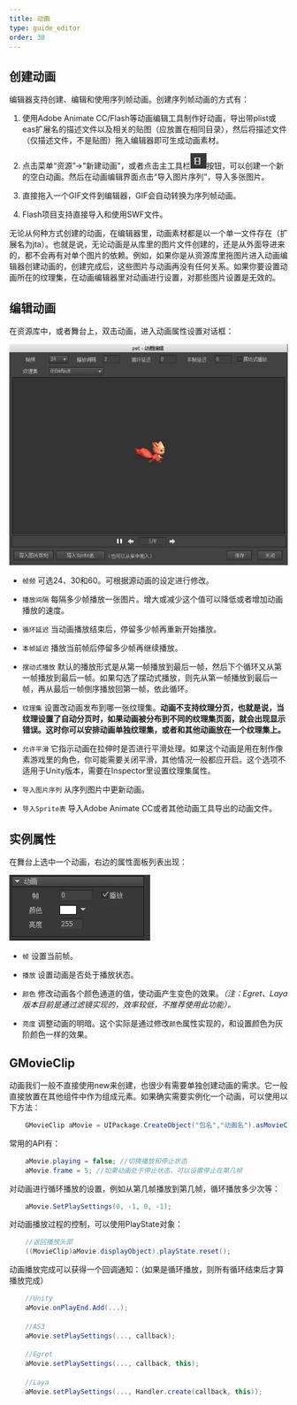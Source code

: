 ```yaml
---
title: 动画
type: guide_editor
order: 30
---
```


## 创建动画

编辑器支持创建、编辑和使用序列帧动画。创建序列帧动画的方式有：

1. 使用Adobe Animate CC/Flash等动画编辑工具制作好动画，导出带plist或eas扩展名的描述文件以及相关的贴图（应放置在相同目录），然后将描述文件（仅描述文件，不是贴图）拖入编辑器即可生成动画素材。

2. 点击菜单“资源”->"新建动画"，或者点击主工具栏![](../../images/20170728151207.png)按钮，可以创建一个新的空白动画。然后在动画编辑界面点击“导入图片序列”，导入多张图片。

3. 直接拖入一个GIF文件到编辑器，GIF会自动转换为序列帧动画。

4. Flash项目支持直接导入和使用SWF文件。

无论从何种方式创建的动画，在编辑器里，动画素材都是以一个单一文件存在（扩展名为jta）。也就是说，无论动画是从库里的图片文件创建的，还是从外面导进来的，都不会再有对单个图片的依赖。例如，如果你是从资源库里拖图片进入动画编辑器创建动画的，创建完成后，这些图片与动画再没有任何关系。如果你要设置动画所在的纹理集，在动画编辑器里对动画进行设置，对那些图片设置是无效的。

## 编辑动画

在资源库中，或者舞台上，双击动画，进入动画属性设置对话框：

![](../../images/20170728151408.png)

- `帧频` 可选24、30和60。可根据源动画的设定进行修改。

- `播放间隔` 每隔多少帧播放一张图片。增大或减少这个值可以降低或者增加动画播放的速度。

- `循环延迟` 当动画播放结束后，停留多少帧再重新开始播放。

- `本帧延迟` 播放当前帧后停留多少帧再继续播放。

- `摆动式播放` 默认的播放形式是从第一帧播放到最后一帧，然后下个循环又从第一帧播放到最后一帧。如果勾选了摆动式播放，则先从第一帧播放到最后一帧，再从最后一帧倒序播放回第一帧，依此循环。
 
- `纹理集` 设置改动画发布到哪一张纹理集。**动画不支持纹理分页，也就是说，当纹理设置了自动分页时，如果动画被分布到不同的纹理集页面，就会出现显示错误。这时你可以安排动画单独纹理集，或者和其他动画放在一个纹理集上。**

- `允许平滑` 它指示动画在拉伸时是否进行平滑处理。如果这个动画是用在制作像素游戏里的角色，你可能需要关闭平滑，其他情况一般都应开启。这个选项不适用于Unity版本，需要在Inspector里设置纹理集属性。

- `导入图片序列` 从序列图片中更新动画。

- `导入Sprite表` 导入Adobe Animate CC或者其他动画工具导出的动画文件。

## 实例属性

在舞台上选中一个动画，右边的属性面板列表出现：

![](../../images/20170728155510.png)

- `帧` 设置当前帧。

- `播放` 设置动画是否处于播放状态。

- `颜色` 修改动画各个颜色通道的值，使动画产生变色的效果。*（注：Egret、Laya版本目前是通过滤镜实现的，效率较低，不推荐使用此功能）。*

- `亮度` 调整动画的明暗。这个实际是通过修改`颜色`属性实现的，和设置颜色为灰阶颜色一样的效果。

## GMovieClip

动画我们一般不直接使用new来创建，也很少有需要单独创建动画的需求。它一般直接放置在其他组件中作为组成元素。如果确实需要实例化一个动画，可以使用以下方法：

```csharp
    GMovieClip aMovie = UIPackage.CreateObject("包名","动画名").asMovieClip;
```

常用的API有：

```csharp
    aMovie.playing = false; //切换播放和停止状态
    aMovie.frame = 5; //如果动画处于停止状态，可以设置停止在第几帧
```

对动画进行循环播放的设置，例如从第几帧播放到第几帧，循环播放多少次等：

```csharp
    aMovie.SetPlaySettings(0, -1, 0, -1); 
```

对动画播放过程的控制，可以使用PlayState对象：

```csharp
    //返回播放头部
    ((MovieClip)aMovie.displayObject).playState.reset();
```

动画播放完成可以获得一个回调通知：（如果是循环播放，则所有循环结束后才算播放完成）

```csharp
    //Unity
    aMovie.onPlayEnd.Add(...);

    //AS3
    aMovie.setPlaySettings(..., callback);

    //Egret
    aMovie.setPlaySettings(..., callback, this);

    //Laya
    aMovie.setPlaySettings(..., Handler.create(callback, this));
```
